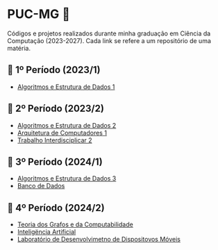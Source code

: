 # PUC-MG 🏢

Códigos e projetos realizados durante minha graduação em Ciência da Computação (2023-2027). Cada link se refere a um repositório de uma matéria.

## 📌 1º Período (2023/1)
- [Algoritmos e Estrutura de Dados 1]([#](https://github.com/DiPolanski/AEDSI))

## 📌 2º Período (2023/2)
- [Algoritmos e Estrutura de Dados 2](https://github.com/DiPolanski/AEDSII)
- [Arquitetura de Computadores 1](https://github.com/DiPolanski/ACI)
- [Trabalho Interdisciplicar 2](https://github.com/DiPolanski/TrabalhoInterdisciplinar2-SpeedFanatic)

## 📌 3º Período (2024/1)
- [Algoritmos e Estrutura de Dados 3](https://github.com/DiPolanski/AEDSIII)
- [Banco de Dados](https://github.com/DiPolanski/Banco-de-Dados)

## 📌 4º Período (2024/2)
- [Teoria dos Grafos e da Computabilidade](https://github.com/DiPolanski/Grafos)
- [Inteligëncia Artificial](https://github.com/DiPolanski/IA)
- [Laboratório de Desenvolvimetno de Dispositovos Móveis](https://github.com/DiPolanski/InfoMed-LDM)
